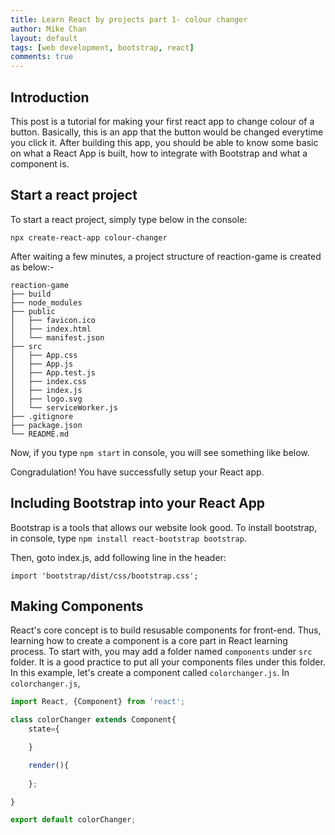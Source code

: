 ```yaml
---
title: Learn React by projects part 1- colour changer
author: Mike Chan
layout: default
tags: [web development, bootstrap, react]
comments: true 
---
```


## Introduction
This post is a tutorial for making your first react app to change colour of a button. Basically, this is an app that the button would be changed everytime you click it. After building this app, you should be able to know some basic on what a React App is built, how to integrate with Bootstrap and what a component is.

<!--more-->

## Start a react project

To start a react project, simply type below in the console:

```
npx create-react-app colour-changer
```

After waiting a few minutes, a project structure of reaction-game is created as below:-

```
reaction-game
├── build
├── node_modules
├── public
│   ├── favicon.ico
│   ├── index.html
│   └── manifest.json
├── src
│   ├── App.css
│   ├── App.js
│   ├── App.test.js
│   ├── index.css
│   ├── index.js
│   ├── logo.svg
│   └── serviceWorker.js
├── .gitignore
├── package.json
└── README.md
```
Now, if you type ```npm start``` in console, you will see something like below.

Congradulation! You have successfully setup your React app.

## Including Bootstrap into your React App

Bootstrap is a tools that allows our website look good. To install bootstrap, in console, type ```npm install react-bootstrap bootstrap```.

Then, goto index.js, add following line in the header:

```
import 'bootstrap/dist/css/bootstrap.css';
```

## Making Components
React's core concept is to build resusable components for front-end. Thus, learning how to create a component is a core part in React learning process. To start with, you may add a folder named ```components``` under ```src``` folder. It is a good practice to put all your components files under this folder. In this example, let's create a component called ```colorchanger.js```. In ```colorchanger.js```,  

```javascript
import React, {Component} from 'react';

class colorChanger extends Component{
	state={

	}

	render(){
		
	};

} 

export default colorChanger;
```


